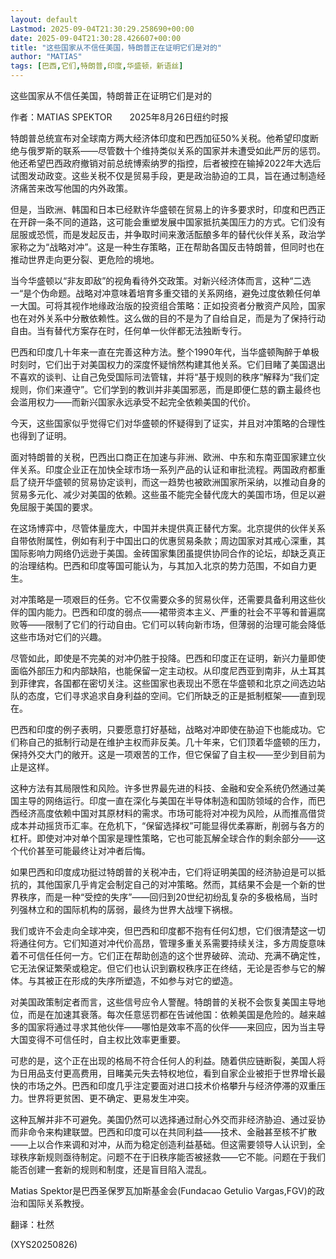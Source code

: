 ```yaml
---
layout: default
Lastmod: 2025-09-04T21:30:29.258690+00:00
date: 2025-09-04T21:30:28.426607+00:00
title: "这些国家从不信任美国，特朗普正在证明它们是对的"
author: "MATIAS"
tags: [巴西,它们,特朗普,印度,华盛顿，新语丝]
---
```


这些国家从不信任美国，特朗普正在证明它们是对的

作者：MATIAS SPEKTOR　　2025年8月26日纽约时报

特朗普总统宣布对全球南方两大经济体印度和巴西加征50%关税。他希望印度断绝与俄罗斯的联系——尽管数十个维持类似关系的国家并未遭受如此严厉的惩罚。他还希望巴西政府撤销对前总统博索纳罗的指控，后者被控在输掉2022年大选后试图发动政变。这些关税不仅是贸易手段，更是政治胁迫的工具，旨在通过制造经济痛苦来改写他国的内外政策。

但是，当欧洲、韩国和日本已经默许华盛顿在贸易上的许多要求时，印度和巴西正在开辟一条不同的道路，这可能会重塑发展中国家抵抗美国压力的方式。它们没有屈服或恐慌，而是发起反击，并争取时间来激活酝酿多年的替代伙伴关系，政治学家称之为“战略对冲”。这是一种生存策略，正在帮助各国反击特朗普，但同时也在推动世界走向更分裂、更危险的境地。

当今华盛顿以“非友即敌”的视角看待外交政策。对新兴经济体而言，这种“二选一“是个伪命题。战略对冲意味着培育多重交错的关系网络，避免过度依赖任何单一大国。可将其视作地缘政治版的投资组合策略：正如投资者分散资产风险，国家也在对外关系中分散依赖性。这么做的目的不是为了自给自足，而是为了保持行动自由。当有替代方案存在时，任何单一伙伴都无法独断专行。

巴西和印度几十年来一直在完善这种方法。整个1990年代，当华盛顿陶醉于单极时刻时，它们出于对美国权力的深度怀疑悄然构建其他关系。它们目睹了美国退出不喜欢的谈判、让自己免受国际司法管辖，并将“基于规则的秩序”解释为“我们定规则，你们来遵守”。它们学到的教训并非美国邪恶，而是即便仁慈的霸主最终也会滥用权力——而新兴国家永远承受不起完全依赖美国的代价。

今天，这些国家似乎觉得它们对华盛顿的怀疑得到了证实，并且对冲策略的合理性也得到了证明。

面对特朗普的关税，巴西出口商正在加速与非洲、欧洲、中东和东南亚国家建立伙伴关系。印度企业正在加快全球市场一系列产品的认证和审批流程。两国政府都重启了绕开华盛顿的贸易协定谈判，而这一趋势也被欧洲国家所采纳，以推动自身的贸易多元化、减少对美国的依赖。这些虽不能完全替代庞大的美国市场，但足以避免屈服于美国的要求。

在这场博弈中，尽管体量庞大，中国并未提供真正替代方案。北京提供的伙伴关系自带依附属性，例如有利于中国出口的优惠贸易条款；周边国家对其戒心深重，其国际影响力网络仍远逊于美国。金砖国家集团虽提供协同合作的论坛，却缺乏真正的治理结构。巴西和印度等国可能认为，与其加入北京的势力范围，不如自力更生。

对冲策略是一项艰巨的任务。它不仅需要众多的贸易伙伴，还需要具备利用这些伙伴的国内能力。巴西和印度的弱点——裙带资本主义、严重的社会不平等和普遍腐败等——限制了它们的行动自由。它们可以转向新市场，但薄弱的治理可能会降低这些市场对它们的兴趣。

尽管如此，即使是不完美的对冲仍胜于投降。巴西和印度正在证明，新兴力量即使面临外部压力和内部缺陷，也能保留一定主动权。从印度尼西亚到南非，从土耳其到菲律宾，各国都在密切关注。这些国家也表现出不愿在华盛顿和北京之间选边站队的态度，它们寻求追求自身利益的空间。它们所缺乏的正是抵制框架——直到现在。

巴西和印度的例子表明，只要愿意打好基础，战略对冲即使在胁迫下也能成功。它们称自己的抵制行动是在维护主权而非反美。几十年来，它们顶着华盛顿的压力，保持外交大门的敞开。这是一项艰苦的工作，但它保留了自主权——至少到目前为止是这样。

这种方法有其局限性和风险。许多世界最先进的科技、金融和安全系统仍然通过美国主导的网络运行。印度一直在深化与美国在半导体制造和国防领域的合作，而巴西经济高度依赖中国对其原材料的需求。市场可能将对冲视为风险，从而推高借贷成本并动摇货币汇率。在危机下，“保留选择权”可能显得优柔寡断，削弱与各方的杠杆。即使对冲对单个国家是理性策略，它也可能瓦解全球合作的剩余部分——这个代价甚至可能最终让对冲者后悔。

如果巴西和印度成功挺过特朗普的关税冲击，它们将证明美国的经济胁迫是可以抵抗的，其他国家几乎肯定会制定自己的对冲策略。然而，其结果不会是一个新的世界秩序，而是一种“受控的失序”——回归到20世纪初纷乱复杂的多极格局，当时列强林立和的国际机构的孱弱，最终为世界大战埋下祸根。

我们或许不会走向全球冲突，但巴西和印度都不抱有任何幻想，它们很清楚这一切将通往何方。它们知道对冲代价高昂，管理多重关系需要持续关注，多方周旋意味着不可信任任何一方。它们正在帮助创造的这个世界破碎、流动、充满不确定性，它无法保证繁荣或稳定。但它们也认识到霸权秩序正在终结，无论是否参与它的解体。与其被正在形成的失序所塑造，不如参与对它的塑造。

对美国政策制定者而言，这些信号应令人警醒。特朗普的关税不会恢复美国主导地位，而是在加速其衰落。每次任意惩罚都在告诫他国：依赖美国是危险的。越来越多的国家将通过寻求其他伙伴——哪怕是效率不高的伙伴——来回应，因为当主导大国变得不可信任时，自主权比效率更重要。

可悲的是，这个正在出现的格局不符合任何人的利益。随着供应链断裂，美国人将为日用品支付更高费用，目睹美元失去特权地位，看到自家企业被拒于世界增长最快的市场之外。巴西和印度几乎注定要面对进口技术价格攀升与经济停滞的双重压力。世界将更贫困、更不确定、更易发生冲突。

这种瓦解并非不可避免。美国仍然可以选择通过耐心外交而非经济胁迫、通过妥协而非命令来构建联盟。巴西和印度可以在共同利益——技术、金融甚至核不扩散——上以合作来调和对冲，从而为稳定创造利益基础。但这需要领导人认识到，全球秩序新规则亟待制定。问题不在于旧秩序能否被拯救——它不能。问题在于我们能否创建一套新的规则和制度，还是盲目陷入混乱。

Matias Spektor是巴西圣保罗瓦加斯基金会(Fundacao Getulio Vargas,FGV)的政治和国际关系教授。

翻译：杜然

(XYS20250826)

